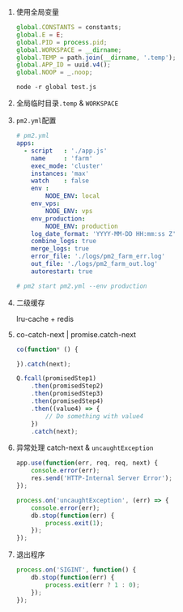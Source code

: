 1.	使用全局变量

	```javascript
	global.CONSTANTS = constants;
	global.E = E;
	global.PID = process.pid;
	global.WORKSPACE = __dirname;
	global.TEMP = path.join(__dirname, '.temp');
	global.APP_ID = uuid.v4();
	global.NOOP = _.noop;
	```

	```shell
	node -r global test.js
	```

2.	全局临时目录`.temp` & `WORKSPACE`

3.	`pm2.yml`配置

	```yml
	# pm2.yml
	apps:
	  - script   : './app.js'
	    name     : 'farm'
	    exec_mode: 'cluster'
	    instances: 'max'
	    watch    : false
	    env :
	        NODE_ENV: local
	    env_vps:
	        NODE_ENV: vps
	    env_production:
	        NODE_ENV: production
	    log_date_format: 'YYYY-MM-DD HH:mm:ss Z'
	    combine_logs: true
	    merge_logs: true
	    error_file: './logs/pm2_farm_err.log'
	    out_file: './logs/pm2_farm_out.log'
	    autorestart: true

	# pm2 start pm2.yml --env production
	```

4.	二级缓存

	lru-cache + redis

5.	co-catch-next | promise.catch-next
	```javascript
	co(function* () {

	}).catch(next);
	```

	```javascript
	Q.fcall(promisedStep1)
		.then(promisedStep2)
		.then(promisedStep3)
		.then(promisedStep4)
		.then((value4) => {
		    // Do something with value4
		})
		.catch(next);
	```

6.	异常处理 catch-next & `uncaughtException`

	``` javascript
	app.use(function(err, req, req, next) {
		console.error(err);
		res.send('HTTP-Internal Server Error');
	});
	```

	```javascript
	process.on('uncaughtException', (err) => {
	    console.error(err);
		db.stop(function(err) {
			process.exit(1);
		});
	});
	```

7. 退出程序

	```javascript
	process.on('SIGINT', function() {
		db.stop(function(err) {
			process.exit(err ? 1 : 0);
		});
	});
	```
